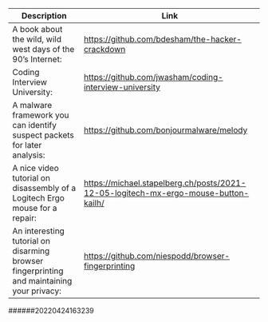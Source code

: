 Description | Link
------------ | ------------
A book about the wild, wild west days of the 90’s Internet: | https://github.com/bdesham/the-hacker-crackdown
Coding Interview University: | https://github.com/jwasham/coding-interview-university
A malware framework you can identify suspect packets for later analysis: | https://github.com/bonjourmalware/melody
A nice video tutorial on disassembly of a Logitech Ergo mouse for a repair: | https://michael.stapelberg.ch/posts/2021-12-05-logitech-mx-ergo-mouse-button-kailh/
An interesting tutorial on disarming browser fingerprinting and maintaining your privacy: | https://github.com/niespodd/browser-fingerprinting
######20220424163239
